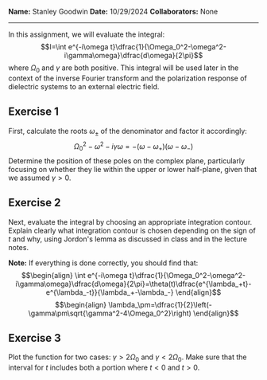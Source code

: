**Name:** Stanley Goodwin
**Date:** 10/29/2024
**Collaborators:** None

---

In this assignment, we will evaluate the integral:
$$I=\int e^{-i\omega t}\dfrac{1}{\Omega_0^2-\omega^2-i\gamma\omega}\dfrac{d\omega}{2\pi}$$
where $\Omega_0$ and $\gamma$ are both positive. This integral will be used later in the context of the inverse Fourier transform and the polarization response of dielectric systems to an external electric field.
## Exercise 1
First, calculate the roots $\omega_\pm$ of the denominator and factor it accordingly:
$$\Omega_0^2-\omega^2-i\gamma\omega=-(\omega-\omega_+)(\omega-\omega_-)$$
Determine the position of these poles on the complex plane, particularly focusing on whether they lie within the upper or lower half-plane, given that we assumed $\gamma\gt 0$.
## Exercise 2
Next, evaluate the integral by choosing an appropriate integration contour. Explain clearly what integration contour is chosen depending on the sign of $t$ and why, using Jordon's lemma as discussed in class and in the lecture notes.




**Note:** If everything is done correctly, you should find that:
$$\begin{align}
\int e^{-i\omega t}\dfrac{1}{\Omega_0^2-\omega^2-i\gamma\omega}\dfrac{d\omega}{2\pi}=\theta(t)\dfrac{e^{\lambda_+t}-e^{\lambda_-t}}{\lambda_+-\lambda_-}
\end{align}$$
$$\begin{align}
\lambda_\pm=\dfrac{1}{2}\left(-\gamma\pm\sqrt{\gamma^2-4\Omega_0^2}\right)
\end{align}$$


## Exercise 3
Plot the function for two cases: $\gamma>2\Omega_0$ and $\gamma<2\Omega_0$.
Make sure that the interval for $t$ includes both a portion where $t<0$ and $t>0$.


